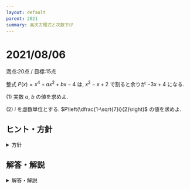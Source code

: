 ```yaml
---
layout: default
parent: 2021
summary: 高次方程式と次数下げ
---
```


# 2021/08/06

満点:20点 / 目標:15点

整式 $P(x)=x^4+ax^2+bx-4$ は, $x^2-x+2$ で割ると余りが $-3x+4$ になる.

(1) 実数 $a$, $b$ の値を求めよ.

(2) $i$ を虚数単位とする. $P\left(\dfrac{1-\sqrt{7}i}{2}\right)$ の値を求めよ.

<div style="page-break-before:always"></div>

## ヒント・方針

<details markdown="1">
<summary>方針</summary>

- (1) 頑張って割り算をしたあと, 余りを係数比較する.
- (2) $x=\dfrac{1-\sqrt{7}i}{2}$ をそのまま代入すると先が見えない.
    - 変形して2次方程式を作り, 効率の良い計算を考える.
    - 黄チャートIIB 例題56
- **次数下げ**による解法もあり

</details>

<div style="page-break-before:always"></div>

## 解答・解説

<details markdown="1">
<summary>解答・解説</summary>

整式の除算に関する問題です. 毎度のことですが, 高校生は**剰余の定理**くらいしか道具がないので, 難しい問題はつくれないことになります.

(1) は, 頑張って除算をする問題でした. よくできていました.<br>
(2) は, 工夫を凝らして計算しようと試みたり, ゴリ押ししようとした答案がありました.  $4$ 次式にゴリ押しは通用しません.

### 問題の「主題」を考える

(1) で, 割り算の筆算を答案に書く必要はありません. また, 筆算を書いたとしても部分点にはつながりません.

この問題で求められているのは, $a$, $b$ を求めることです. 答案に書くべきは, 

- 割り算して余りを係数比較したら $a$ と $b$ が求まる
- 実際に計算すると $a=-3$, $b=3$ になる

ということのみです.

### 次数下げを意識した別解

$x^2-x+2=0$ から $x^2=x-2$ を連想し, 恒等式の性質と次数下げを利用して解くことができます. とても利用価値の高い解法です. ぜひ習得してください.

![](img/mathterro_20210806.jpg)

</details>